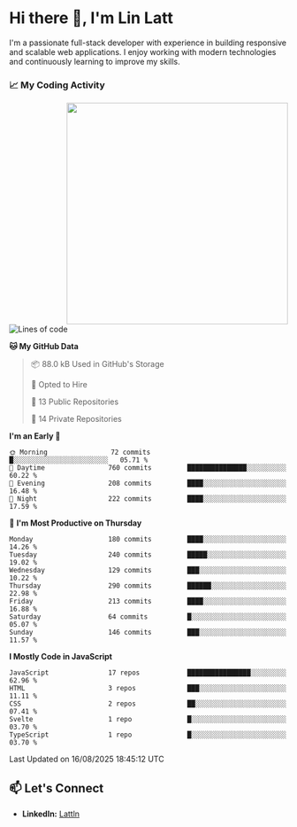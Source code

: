 # Hi there 👋, I'm Lin Latt

I'm a passionate full-stack developer with experience in building responsive and scalable web applications. I enjoy working with modern technologies and continuously learning to improve my skills.

### 📈 My Coding Activity 
<img src="https://github.com/user-attachments/assets/6cec4854-3eec-4600-9120-9be1d3cb2bfe"  width="400px" align="right">

<!--START_SECTION:waka-->
![Lines of code](https://img.shields.io/badge/From%20Hello%20World%20I%27ve%20Written-514.9%20thousand%20lines%20of%20code-blue)

**🐱 My GitHub Data** 

> 📦 88.0 kB Used in GitHub's Storage 
 > 
> 💼 Opted to Hire
 > 
> 📜 13 Public Repositories 
 > 
> 🔑 14 Private Repositories 
 > 
**I'm an Early 🐤** 

```text
🌞 Morning                72 commits          █░░░░░░░░░░░░░░░░░░░░░░░░   05.71 % 
🌆 Daytime                760 commits         ███████████████░░░░░░░░░░   60.22 % 
🌃 Evening                208 commits         ████░░░░░░░░░░░░░░░░░░░░░   16.48 % 
🌙 Night                  222 commits         ████░░░░░░░░░░░░░░░░░░░░░   17.59 % 
```
📅 **I'm Most Productive on Thursday** 

```text
Monday                   180 commits         ████░░░░░░░░░░░░░░░░░░░░░   14.26 % 
Tuesday                  240 commits         █████░░░░░░░░░░░░░░░░░░░░   19.02 % 
Wednesday                129 commits         ███░░░░░░░░░░░░░░░░░░░░░░   10.22 % 
Thursday                 290 commits         ██████░░░░░░░░░░░░░░░░░░░   22.98 % 
Friday                   213 commits         ████░░░░░░░░░░░░░░░░░░░░░   16.88 % 
Saturday                 64 commits          █░░░░░░░░░░░░░░░░░░░░░░░░   05.07 % 
Sunday                   146 commits         ███░░░░░░░░░░░░░░░░░░░░░░   11.57 % 
```


**I Mostly Code in JavaScript** 

```text
JavaScript               17 repos            ████████████████░░░░░░░░░   62.96 % 
HTML                     3 repos             ███░░░░░░░░░░░░░░░░░░░░░░   11.11 % 
CSS                      2 repos             ██░░░░░░░░░░░░░░░░░░░░░░░   07.41 % 
Svelte                   1 repo              █░░░░░░░░░░░░░░░░░░░░░░░░   03.70 % 
TypeScript               1 repo              █░░░░░░░░░░░░░░░░░░░░░░░░   03.70 % 
```




 Last Updated on 16/08/2025 18:45:12 UTC
<!--END_SECTION:waka-->

## 📫 Let's Connect

- **LinkedIn:** [Lattln](https://linkedin.com/in/lin-latt)
<!-- - **Portfolio:** [Your Portfolio](https://yourportfolio.com) -->
